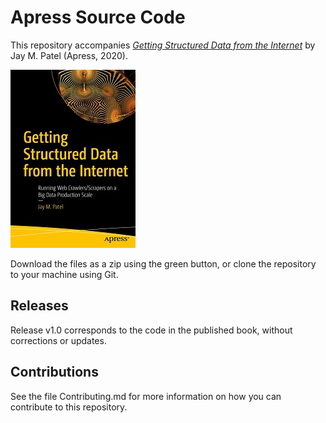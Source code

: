 # Apress Source Code

This repository accompanies [*Getting Structured Data from the Internet*](https://www.apress.com/9781484265758) by Jay M. Patel (Apress, 2020).

[comment]: #cover
![Cover image](9781484265758.jpg)

Download the files as a zip using the green button, or clone the repository to your machine using Git.

## Releases

Release v1.0 corresponds to the code in the published book, without corrections or updates.

## Contributions

See the file Contributing.md for more information on how you can contribute to this repository.